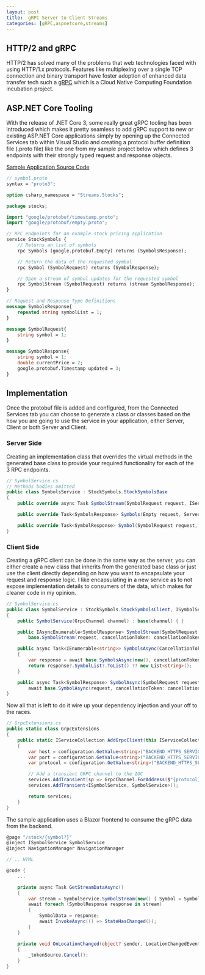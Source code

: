 ```yaml
---
layout: post
title:  gRPC Server to Client Streams
categories: [gRPC,aspnetcore,streams]
---
```


## HTTP/2 and gRPC
HTTP/2 has solved many of the problems that web technologies faced with using HTTP/1.x protocols. Features like multiplexing over a single TCP connection and binary transport have foster adoption of enhanced data transfer tech such a [gRPC](https://grpc.io/) which is a Cloud Native Computing Foundation incubation project.

## ASP.NET Core Tooling
With the release of .NET Core 3, some really great gRPC tooling has been introduced which makes it pretty seamless to add gRPC support to new or existing ASP.NET Core applications simply by opening up the Connected Services tab within Visual Studio and creating a protocol buffer definition file (.proto file) like the one from my sample project below which defines 3 endpoints with their strongly typed request and response objects.

[Sample Application Source Code](https://github.com/mroberts91/GrpcStreams)

```protobuf
// symbol.proto
syntax = "proto3";

option csharp_namespace = "Streams.Stocks";

package stocks;

import "google/protobuf/timestamp.proto";
import "google/protobuf/empty.proto";

// RPC endpoints for an example stock pricing application
service StockSymbols {
	// Returns an list of symbols
	rpc Symbols (google.protobuf.Empty) returns (SymbolsResponse);

	// Return the data of the requested symbol
	rpc Symbol (SymbolRequest) returns (SymbolResponse);

	// Open a stream of symbol updates for the requested symbol
	rpc SymbolStream (SymbolRequest) returns (stream SymbolResponse);
}

// Request and Response Type Definitions
message SymbolsResponse{
	repeated string symbolList = 1;
}

message SymbolRequest{
	string symbol = 1;
}

message SymbolResponse{
	string symbol = 1;
	double currentPrice = 2;
	google.protobuf.Timestamp updated = 3;
}
```

## Implementation
Once the protobuf file is added and configured, from the Connected Services tab you can choose to generate a class or classes based on the how you are going to use the service in your application, either Server, Client or both Server and Client. 

### Server Side
Creating an implementation class that overrides the virtual methods in the generated base class to provide your required functionality for each of the 3 RPC endpoints.

```csharp
// SymbolService.cs
// Methods bodies omitted
public class SymbolsService : StockSymbols.StockSymbolsBase
{
    public override async Task SymbolStream(SymbolRequest request, IServerStreamWriter<SymbolResponse> responseStream, ServerCallContext context) { }

    public override Task<SymbolsResponse> Symbols(Empty request, ServerCallContext context) { }

    public override Task<SymbolResponse> Symbol(SymbolRequest request, ServerCallContext context) { }
}
```

### Client Side
Creating a gRPC client can be done in the same way as the server, you can either create a new class that inherits from the generated base class or just use the client directly depending on how you want to encapsulate your request and response logic. I like encapsulating in a new service as to not expose implementation details to consumers of the data, which makes for cleaner code in my opinion.

```csharp
// SymbolService.cs
public class SymbolService : StockSymbols.StockSymbolsClient, ISymbolService
{
    public SymbolService(GrpcChannel channel) : base(channel) { }

    public IAsyncEnumerable<SymbolResponse> SymbolStream(SymbolRequest request, CancellationToken cancellationToken = default) =>
        base.SymbolStream(request, cancellationToken: cancellationToken).ResponseStream.ReadAllAsync(cancellationToken);

    public async Task<IEnumerable<string>> SymbolsAsync(CancellationToken cancellationToken = default)
    {
        var response = await base.SymbolsAsync(new(), cancellationToken: cancellationToken).ResponseAsync;
        return response?.SymbolList?.ToList() ?? new List<string>();
    }

    public async Task<SymbolResponse> SymbolAsync(SymbolRequest request, CancellationToken cancellationToken = default) =>
        await base.SymbolAsync(request, cancellationToken: cancellationToken).ResponseAsync;
}
```

Now all that is left to do it wire up your dependency injection and your off to the races.

```csharp
// GrpcExtensions.cs
public static class GrpcExtensions
{
    public static IServiceCollection AddGrpcClient(this IServiceCollection services, IConfiguration configuration)
    {
        var host = configuration.GetValue<string>("BACKEND_HTTPS_SERVICE_HOST");
        var port = configuration.GetValue<string>("BACKEND_HTTPS_SERVICE_PORT");
        var protocol = configuration.GetValue<string>("BACKEND_HTTPS_SERVICE_PROTOCOL");

        // Add a transient GRPC channel to the IOC
        services.AddTransient(sp => GrpcChannel.ForAddress($"{protocol}://{host}:{port}"));
        services.AddTransient<ISymbolService, SymbolService>();

        return services;
    }
}
```

The sample application uses a Blazor frontend to consume the gRPC data from the backend.

```csharp
@page "/stock/{symbol?}"
@inject ISymbolService SymbolService
@inject NavigationManager NavigationManager

// .. HTML 

@code {
    ...

    private async Task GetStreamDataAsync()
    {
        var stream = SymbolService.SymbolStream(new() { Symbol = Symbol }, _tokenSource.Token);
        await foreach (SymbolResponse response in stream)
        {
            SymbolData = response;
            await InvokeAsync(() => StateHasChanged());
        }
    }

    private void OnLocationChanged(object? sender, LocationChangedEventArgs? args)
    {
        _tokenSource.Cancel();
    }
}
```


